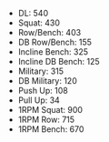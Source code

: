 * DL: 540
*  Squat: 430
*  Row/Bench: 403
*  DB Row/Bench: 155
*  Incline Bench: 325
*  Incline DB Bench: 125
*  Military: 315
*  DB Military: 120
*  Push Up: 108
*  Pull Up: 34
*  1RPM Squat: 900
*  1RPM Row: 715
*  1RPM Bench: 670
